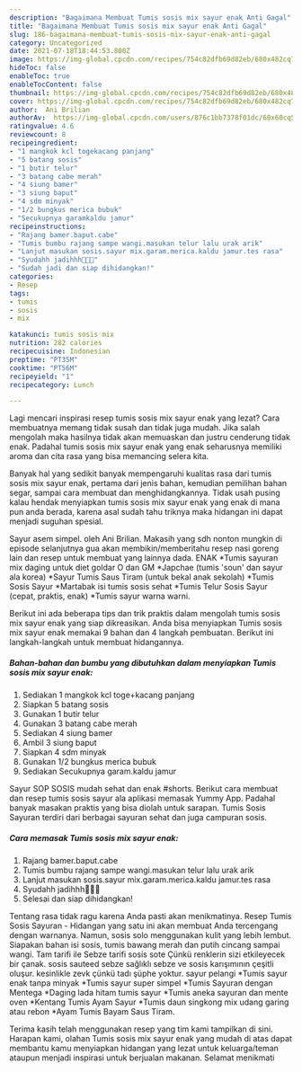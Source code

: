 ```yaml
---
description: "Bagaimana Membuat Tumis sosis mix sayur enak Anti Gagal"
title: "Bagaimana Membuat Tumis sosis mix sayur enak Anti Gagal"
slug: 186-bagaimana-membuat-tumis-sosis-mix-sayur-enak-anti-gagal
category: Uncategorized
date: 2021-07-18T18:44:53.800Z
image: https://img-global.cpcdn.com/recipes/754c82dfb69d82eb/680x482cq70/tumis-sosis-mix-sayur-enak-foto-resep-utama.jpg
hideToc: false
enableToc: true
enableTocContent: false
thumbnail: https://img-global.cpcdn.com/recipes/754c82dfb69d82eb/680x482cq70/tumis-sosis-mix-sayur-enak-foto-resep-utama.jpg
cover: https://img-global.cpcdn.com/recipes/754c82dfb69d82eb/680x482cq70/tumis-sosis-mix-sayur-enak-foto-resep-utama.jpg
author:  Ani Brilian
authorAv:  https://img-global.cpcdn.com/users/876c1bb7378f01dc/60x60cq50/avatar.jpg
ratingvalue: 4.6
reviewcount: 8
recipeingredient:
- "1 mangkok kcl togekacang panjang"
- "5 batang sosis"
- "1 butir telur"
- "3 batang cabe merah"
- "4 siung bamer"
- "3 siung baput"
- "4 sdm minyak"
- "1/2 bungkus merica bubuk"
- "Secukupnya garamkaldu jamur"
recipeinstructions:
- "Rajang bamer.baput.cabe"
- "Tumis bumbu rajang sampe wangi.masukan telur lalu urak arik"
- "Lanjut masukan sosis.sayur mix.garam.merica.kaldu jamur.tes rasa"
- "Syudahh jadihhh🤤🤤🤤"
- "Sudah jadi dan siap dihidangkan!"
categories:
- Resep
tags:
- tumis
- sosis
- mix

katakunci: tumis sosis mix 
nutrition: 282 calories
recipecuisine: Indonesian
preptime: "PT35M"
cooktime: "PT56M"
recipeyield: "1"
recipecategory: Lunch

---
```



Lagi mencari inspirasi resep tumis sosis mix sayur enak yang lezat? Cara membuatnya memang tidak susah dan tidak juga mudah. Jika salah mengolah maka hasilnya tidak akan memuaskan dan justru cenderung tidak enak. Padahal tumis sosis mix sayur enak yang enak seharusnya memiliki aroma dan cita rasa yang bisa memancing selera kita.


Banyak hal yang sedikit banyak mempengaruhi kualitas rasa dari tumis sosis mix sayur enak, pertama dari jenis bahan, kemudian pemilihan bahan segar, sampai cara membuat dan menghidangkannya. Tidak usah pusing kalau hendak menyiapkan tumis sosis mix sayur enak yang enak di mana pun anda berada, karena asal sudah tahu triknya maka hidangan ini dapat menjadi suguhan spesial.

Sayur asem simpel. oleh Ani Brilian. Makasih yang sdh nonton mungkin di episode selanjutnya gua akan membikin/memberitahu resep nasi goreng lain dan resep untuk membuat yang lainnya dada. ENAK *Tumis sayuran mix daging untuk diet goldar O dan GM *Japchae (tumis &#39;soun&#39; dan sayur ala korea) *Sayur Tumis Saus Tiram (untuk bekal anak sekolah) *Tumis Sosis Sayur *Martabak isi tumis sosis sehat *Tumis Telur Sosis Sayur (cepat, praktis, enak) *Tumis sayur warna warni.


Berikut ini ada beberapa tips dan trik praktis dalam mengolah tumis sosis mix sayur enak yang siap dikreasikan. Anda bisa menyiapkan Tumis sosis mix sayur enak memakai 9 bahan dan 4 langkah pembuatan. Berikut ini langkah-langkah untuk membuat hidangannya.

<!--inarticleads1-->

##### Bahan-bahan dan bumbu yang dibutuhkan dalam menyiapkan Tumis sosis mix sayur enak:

1. Sediakan 1 mangkok kcl toge+kacang panjang
1. Siapkan 5 batang sosis
1. Gunakan 1 butir telur
1. Gunakan 3 batang cabe merah
1. Sediakan 4 siung bamer
1. Ambil 3 siung baput
1. Siapkan 4 sdm minyak
1. Gunakan 1/2 bungkus merica bubuk
1. Sediakan Secukupnya garam.kaldu jamur


Sayur SOP SOSIS mudah sehat dan enak #shorts. Berikut cara membuat dan resep tumis sosis sayur ala aplikasi memasak Yummy App. Padahal banyak masakan praktis yang bisa diolah untuk sarapan. Tumis Sosis Sayuran terdiri dari berbagai sayuran sehat dan juga campuran sosis. 

<!--inarticleads2-->

##### Cara memasak Tumis sosis mix sayur enak:

1. Rajang bamer.baput.cabe
1. Tumis bumbu rajang sampe wangi.masukan telur lalu urak arik
1. Lanjut masukan sosis.sayur mix.garam.merica.kaldu jamur.tes rasa
1. Syudahh jadihhh🤤🤤🤤
1. Selesai dan siap dihidangkan!

Tentang rasa tidak ragu karena Anda pasti akan menikmatinya. Resep Tumis Sosis Sayuran - Hidangan yang satu ini akan membuat Anda tercengang dengan warnanya. Namun, sosis solo menggunakan kulit yang lebih lembut. Siapakan bahan isi sosis, tumis bawang merah dan putih cincang sampai wangi. Tam tarifi ile Sebze tarifi sosis sote Çünkü renklerin sizi etkileyecek bir çanak. sosis sauteed sebze sağlıklı sebze ve sosis karışımının çeşitli oluşur. kesinlikle zevk çünkü tadı şüphe yoktur. sayur pelangi *Tumis sayur enak tanpa minyak *Tumis sayur super simpel *Tumis Sayuran dengan Mentega *Daging lada hitam tumis sayur *Tumis aneka sayuran dan mente oven *Kentang Tumis Ayam Sayur *Tumis daun singkong mix udang garing atau rebon *Ayam Tumis Bayam Saus Tiram. 

Terima kasih telah menggunakan resep yang tim kami tampilkan di sini. Harapan kami, olahan Tumis sosis mix sayur enak yang mudah di atas dapat membantu kamu menyiapkan hidangan yang lezat untuk keluarga/teman ataupun menjadi inspirasi untuk berjualan makanan. Selamat menikmati
